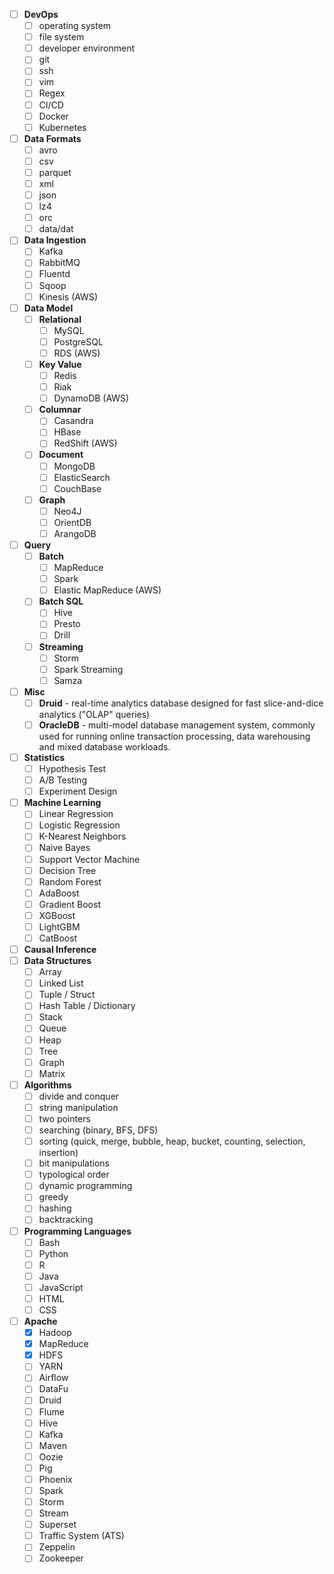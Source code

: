 - [ ] **DevOps**
    - [ ] operating system
    - [ ] file system
    - [ ] developer environment
    - [ ] git
    - [ ] ssh
    - [ ] vim
    - [ ] Regex
    - [ ] CI/CD
    - [ ] Docker
    - [ ] Kubernetes
- [ ] **Data Formats**
    - [ ] avro
    - [ ] csv
    - [ ] parquet
    - [ ] xml
    - [ ] json
    - [ ] lz4
    - [ ] orc
    - [ ] data/dat
- [ ] **Data Ingestion**
    - [ ] Kafka
    - [ ] RabbitMQ
    - [ ] Fluentd
    - [ ] Sqoop
    - [ ] Kinesis (AWS)
- [ ] **Data Model**
    - [ ] **Relational**
        - [ ] MySQL
        - [ ] PostgreSQL
        - [ ] RDS (AWS)
    - [ ] **Key Value**
        - [ ] Redis
        - [ ] Riak
        - [ ] DynamoDB (AWS)
    - [ ] **Columnar**
        - [ ] Casandra
        - [ ] HBase
        - [ ] RedShift (AWS)
    - [ ] **Document**
        - [ ] MongoDB
        - [ ] ElasticSearch
        - [ ] CouchBase
    - [ ] **Graph**
        - [ ] Neo4J
        - [ ] OrientDB
        - [ ] ArangoDB
- [ ] **Query**
    - [ ] **Batch**
        - [ ] MapReduce
        - [ ] Spark
        - [ ] Elastic MapReduce (AWS)
    - [ ] **Batch SQL**
        - [ ] Hive
        - [ ] Presto
        - [ ] Drill
    - [ ] **Streaming**
        - [ ] Storm
        - [ ] Spark Streaming
        - [ ] Samza
- [ ] **Misc**
    - [ ] **Druid** - real-time analytics database designed for fast slice-and-dice analytics ("OLAP" queries) 
    - [ ] **OracleDB** - multi-model database management system, commonly used for running online transaction processing, data warehousing and mixed database workloads.
- [ ] **Statistics**
    - [ ] Hypothesis Test
    - [ ] A/B Testing
    - [ ] Experiment Design
- [ ] **Machine Learning**
    - [ ] Linear Regression
    - [ ] Logistic Regression
    - [ ] K-Nearest Neighbors
    - [ ] Naive Bayes
    - [ ] Support Vector Machine
    - [ ] Decision Tree
    - [ ] Random Forest
    - [ ] AdaBoost
    - [ ] Gradient Boost
    - [ ] XGBoost
    - [ ] LightGBM
    - [ ] CatBoost
- [ ] **Causal Inference**
- [ ] **Data Structures**
    - [ ] Array
    - [ ] Linked List
    - [ ] Tuple / Struct
    - [ ] Hash Table / Dictionary
    - [ ] Stack
    - [ ] Queue
    - [ ] Heap
    - [ ] Tree
    - [ ] Graph
    - [ ] Matrix
- [ ] **Algorithms**
    - [ ] divide and conquer
    - [ ] string manipulation
    - [ ] two pointers
    - [ ] searching (binary, BFS, DFS)
    - [ ] sorting (quick, merge, bubble, heap, bucket, counting, selection, insertion)
    - [ ] bit manipulations
    - [ ] typological order
    - [ ] dynamic programming
    - [ ] greedy
    - [ ] hashing
    - [ ] backtracking
- [ ] **Programming Languages**
    - [ ] Bash
    - [ ] Python
    - [ ] R
    - [ ] Java
    - [ ] JavaScript
    - [ ] HTML
    - [ ] CSS
- [ ] **Apache**
    - [x] Hadoop
    - [x] MapReduce
    - [x] HDFS
    - [ ] YARN
    - [ ] Airflow
    - [ ] DataFu
    - [ ] Druid
    - [ ] Flume
    - [ ] Hive
    - [ ] Kafka
    - [ ] Maven
    - [ ] Oozie
    - [ ] Pig
    - [ ] Phoenix
    - [ ] Spark
    - [ ] Storm
    - [ ] Stream
    - [ ] Superset
    - [ ] Traffic System (ATS)
    - [ ] Zeppelin
    - [ ] Zookeeper
